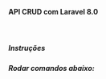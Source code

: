 <br><h4>API CRUD com Laravel 8.0 </h4>

<br>

<h5>Instruções</h5>
<h5>Rodar comandos abaixo:</h5>
<h6></h6>

